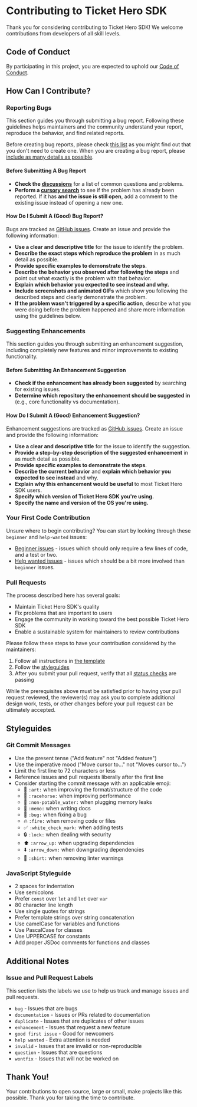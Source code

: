 # Contributing to Ticket Hero SDK

Thank you for considering contributing to Ticket Hero SDK! We welcome contributions from developers of all skill levels.

## Code of Conduct

By participating in this project, you are expected to uphold our [Code of Conduct](CODE_OF_CONDUCT.md).

## How Can I Contribute?

### Reporting Bugs

This section guides you through submitting a bug report. Following these guidelines helps maintainers and the community understand your report, reproduce the behavior, and find related reports.

Before creating bug reports, please check [this list](#before-submitting-a-bug-report) as you might find out that you don't need to create one. When you are creating a bug report, please [include as many details as possible](#how-do-i-submit-a-good-bug-report).

#### Before Submitting A Bug Report

* **Check the [discussions](https://github.com/[yourusername]/ticket-hero-sdk/discussions)** for a list of common questions and problems.
* **Perform a [cursory search](https://github.com/search?q=+is%3Aissue+repo%3A[yourusername]/ticket-hero-sdk)** to see if the problem has already been reported. If it has **and the issue is still open**, add a comment to the existing issue instead of opening a new one.

#### How Do I Submit A (Good) Bug Report?

Bugs are tracked as [GitHub issues](https://github.com/[yourusername]/ticket-hero-sdk/issues). Create an issue and provide the following information:

* **Use a clear and descriptive title** for the issue to identify the problem.
* **Describe the exact steps which reproduce the problem** in as much detail as possible.
* **Provide specific examples to demonstrate the steps**.
* **Describe the behavior you observed after following the steps** and point out what exactly is the problem with that behavior.
* **Explain which behavior you expected to see instead and why.**
* **Include screenshots and animated GIFs** which show you following the described steps and clearly demonstrate the problem.
* **If the problem wasn't triggered by a specific action**, describe what you were doing before the problem happened and share more information using the guidelines below.

### Suggesting Enhancements

This section guides you through submitting an enhancement suggestion, including completely new features and minor improvements to existing functionality.

#### Before Submitting An Enhancement Suggestion

* **Check if the enhancement has already been suggested** by searching for existing issues.
* **Determine which repository the enhancement should be suggested in** (e.g., core functionality vs documentation).

#### How Do I Submit A (Good) Enhancement Suggestion?

Enhancement suggestions are tracked as [GitHub issues](https://github.com/[yourusername]/ticket-hero-sdk/issues). Create an issue and provide the following information:

* **Use a clear and descriptive title** for the issue to identify the suggestion.
* **Provide a step-by-step description of the suggested enhancement** in as much detail as possible.
* **Provide specific examples to demonstrate the steps**. 
* **Describe the current behavior** and **explain which behavior you expected to see instead** and why.
* **Explain why this enhancement would be useful** to most Ticket Hero SDK users.
* **Specify which version of Ticket Hero SDK you're using.**
* **Specify the name and version of the OS you're using.**

### Your First Code Contribution

Unsure where to begin contributing? You can start by looking through these `beginner` and `help-wanted` issues:

* [Beginner issues](https://github.com/[yourusername]/ticket-hero-sdk/labels/beginner) - issues which should only require a few lines of code, and a test or two.
* [Help wanted issues](https://github.com/[yourusername]/ticket-hero-sdk/labels/help%20wanted) - issues which should be a bit more involved than `beginner` issues.

### Pull Requests

The process described here has several goals:

- Maintain Ticket Hero SDK's quality
- Fix problems that are important to users
- Engage the community in working toward the best possible Ticket Hero SDK
- Enable a sustainable system for maintainers to review contributions

Please follow these steps to have your contribution considered by the maintainers:

1. Follow all instructions in [the template](PULL_REQUEST_TEMPLATE.md)
2. Follow the [styleguides](#styleguides)
3. After you submit your pull request, verify that all [status checks](https://help.github.com/articles/about-status-checks/) are passing

While the prerequisites above must be satisfied prior to having your pull request reviewed, the reviewer(s) may ask you to complete additional design work, tests, or other changes before your pull request can be ultimately accepted.

## Styleguides

### Git Commit Messages

* Use the present tense ("Add feature" not "Added feature")
* Use the imperative mood ("Move cursor to..." not "Moves cursor to...")
* Limit the first line to 72 characters or less
* Reference issues and pull requests liberally after the first line
* Consider starting the commit message with an applicable emoji:
    * 🎨 `:art:` when improving the format/structure of the code
    * 🐎 `:racehorse:` when improving performance
    * 🚱 `:non-potable_water:` when plugging memory leaks
    * 📝 `:memo:` when writing docs
    * 🐛 `:bug:` when fixing a bug
    * 🔥 `:fire:` when removing code or files
    * ✅ `:white_check_mark:` when adding tests
    * 🔒 `:lock:` when dealing with security
    * ⬆️ `:arrow_up:` when upgrading dependencies
    * ⬇️ `:arrow_down:` when downgrading dependencies
    * 👕 `:shirt:` when removing linter warnings

### JavaScript Styleguide

* 2 spaces for indentation
* Use semicolons
* Prefer `const` over `let` and `let` over `var`
* 80 character line length
* Use single quotes for strings
* Prefer template strings over string concatenation
* Use camelCase for variables and functions
* Use PascalCase for classes
* Use UPPERCASE for constants
* Add proper JSDoc comments for functions and classes

## Additional Notes

### Issue and Pull Request Labels

This section lists the labels we use to help us track and manage issues and pull requests.

* `bug` - Issues that are bugs
* `documentation` - Issues or PRs related to documentation
* `duplicate` - Issues that are duplicates of other issues
* `enhancement` - Issues that request a new feature
* `good first issue` - Good for newcomers
* `help wanted` - Extra attention is needed
* `invalid` - Issues that are invalid or non-reproducible
* `question` - Issues that are questions
* `wontfix` - Issues that will not be worked on

## Thank You!

Your contributions to open source, large or small, make projects like this possible. Thank you for taking the time to contribute.